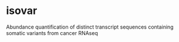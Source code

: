 # isovar
Abundance quantification of distinct transcript sequences containing somatic variants from cancer RNAseq
